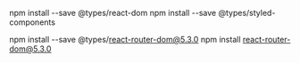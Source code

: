 npm install --save @types/react-dom
npm install --save @types/styled-components

npm install --save @types/react-router-dom@5.3.0
npm install react-router-dom@5.3.0
